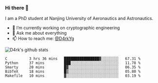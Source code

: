 ### Hi there 👋

I am a PhD student at Nanjing University of Aeronautics and Astronautics.

- 🔭 I’m currently working on cryptographic engineering
- 💬 Ask me about everything
- 📫 How to reach me: [@D4rkYg](https://twitter.com/D4rkYg)

![D4rk's github stats](https://github-readme-stats.vercel.app/api?username=dd4rk&show_icons=true&title_color=fff&icon_color=79ff97&text_color=9f9f9f&bg_color=151515)

<!--START_SECTION:waka-->
```text
C          3 hrs 36 mins   ████████████████▓░░░░░░░░   67.31 % 
Python     37 mins         ███░░░░░░░░░░░░░░░░░░░░░░   11.78 % 
Smarty     20 mins         █▓░░░░░░░░░░░░░░░░░░░░░░░   06.35 % 
BibTeX     18 mins         █▒░░░░░░░░░░░░░░░░░░░░░░░   05.80 % 
Makefile   10 mins         ▓░░░░░░░░░░░░░░░░░░░░░░░░   03.19 % 
```
<!--END_SECTION:waka-->
